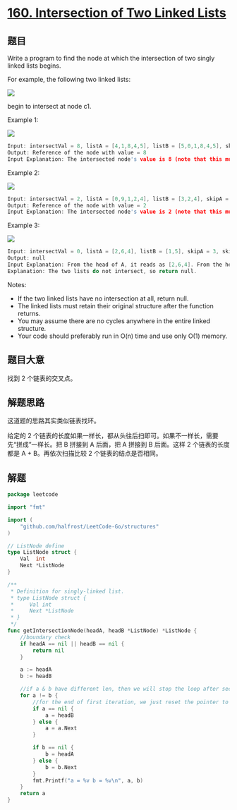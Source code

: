 # [160. Intersection of Two Linked Lists](https://leetcode.com/problems/intersection-of-two-linked-lists/)

## 题目

Write a program to find the node at which the intersection of two singly linked lists begins.

For example, the following two linked lists:

![](https://assets.leetcode.com/uploads/2018/12/13/160_statement.png)

begin to intersect at node c1.

Example 1:

![](https://assets.leetcode.com/uploads/2018/12/13/160_example_1.png)

```c
Input: intersectVal = 8, listA = [4,1,8,4,5], listB = [5,0,1,8,4,5], skipA = 2, skipB = 3
Output: Reference of the node with value = 8
Input Explanation: The intersected node's value is 8 (note that this must not be 0 if the two lists intersect). From the head of A, it reads as [4,1,8,4,5]. From the head of B, it reads as [5,0,1,8,4,5]. There are 2 nodes before the intersected node in A; There are 3 nodes before the intersected node in B.
```

Example 2:

![](https://assets.leetcode.com/uploads/2018/12/13/160_example_2.png)

```c
Input: intersectVal = 2, listA = [0,9,1,2,4], listB = [3,2,4], skipA = 3, skipB = 1
Output: Reference of the node with value = 2
Input Explanation: The intersected node's value is 2 (note that this must not be 0 if the two lists intersect). From the head of A, it reads as [0,9,1,2,4]. From the head of B, it reads as [3,2,4]. There are 3 nodes before the intersected node in A; There are 1 node before the intersected node in B.
```


Example 3:

![](https://assets.leetcode.com/uploads/2018/12/13/160_example_3.png)

```c
Input: intersectVal = 0, listA = [2,6,4], listB = [1,5], skipA = 3, skipB = 2
Output: null
Input Explanation: From the head of A, it reads as [2,6,4]. From the head of B, it reads as [1,5]. Since the two lists do not intersect, intersectVal must be 0, while skipA and skipB can be arbitrary values.
Explanation: The two lists do not intersect, so return null.
```

Notes:

- If the two linked lists have no intersection at all, return null.
- The linked lists must retain their original structure after the function returns.
- You may assume there are no cycles anywhere in the entire linked structure.
- Your code should preferably run in O(n) time and use only O(1) memory.

## 题目大意

找到 2 个链表的交叉点。


## 解题思路

这道题的思路其实类似链表找环。


给定的 2 个链表的长度如果一样长，都从头往后扫即可。如果不一样长，需要先“拼成”一样长。把 B 拼接到 A 后面，把 A 拼接到 B 后面。这样 2 个链表的长度都是 A + B。再依次扫描比较 2 个链表的结点是否相同。


## 解题

```go
package leetcode

import "fmt"

import (
	"github.com/halfrost/LeetCode-Go/structures"
)

// ListNode define
type ListNode struct {
	Val  int
	Next *ListNode
}

/**
 * Definition for singly-linked list.
 * type ListNode struct {
 *     Val int
 *     Next *ListNode
 * }
 */
func getIntersectionNode(headA, headB *ListNode) *ListNode {
	//boundary check
	if headA == nil || headB == nil {
		return nil
	}

	a := headA
	b := headB

	//if a & b have different len, then we will stop the loop after second iteration
	for a != b {
		//for the end of first iteration, we just reset the pointer to the head of another linkedlist
		if a == nil {
			a = headB
		} else {
			a = a.Next
		}

		if b == nil {
			b = headA
		} else {
			b = b.Next
		}
		fmt.Printf("a = %v b = %v\n", a, b)
	}
	return a
}

```